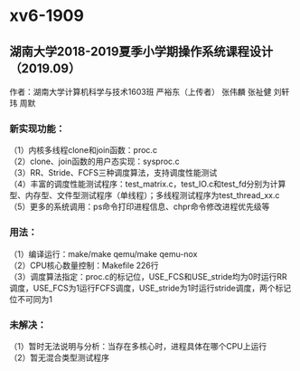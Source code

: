 # xv6-1909

## 湖南大学2018-2019夏季小学期操作系统课程设计（2019.09）

作者：湖南大学计算机科学与技术1603班 严裕东（上传者） 张伟麟 张祉健 刘轩玮 周默

### 新实现功能：

（1）内核多线程clone和join函数：proc.c  
（2）clone、join函数的用户态实现：sysproc.c  
（3）RR、Stride、FCFS三种调度算法，支持调度性能测试  
（4）丰富的调度性能测试程序：test_matrix.c，test_IO.c和test_fd分别为计算型、内存型、文件型测试程序（单线程）；多线程测试程序为test_thread_xx.c  
（5）更多的系统调用：ps命令打印进程信息、chpr命令修改进程优先级等  

### 用法：

（1）编译运行：make/make qemu/make qemu-nox  
（2）CPU核心数量控制：Makefile 226行  
（3）调度算法指定：proc.c的标记位，USE_FCS和USE_stride均为0时运行RR调度，USE_FCS为1运行FCFS调度，USE_stride为1时运行stride调度，两个标记位不可同为1  

### 未解决：

（1）暂时无法说明与分析：当存在多核心时，进程具体在哪个CPU上运行  
（2）暂无混合类型测试程序  
